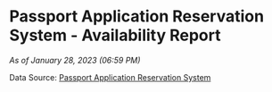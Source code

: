 # Passport Application Reservation System - Availability Report

*As of January 28, 2023 (06:59 PM)*

Data Source: [Passport Application Reservation System](https://eservices.immigration.gov.lk:8443/appointment/pages/reservationApplication.xhtml)